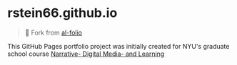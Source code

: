 # rstein66.github.io

> 🥄 Fork from [al-folio](https://github.com/alshedivat/al-folio)
  
This GitHub Pages portfolio project was initially created for NYU's 
graduate school course [Narrative- Digital Media- and Learning](https://steinhardt.nyu.edu/courses/narrative-digital-media-and-learning)
